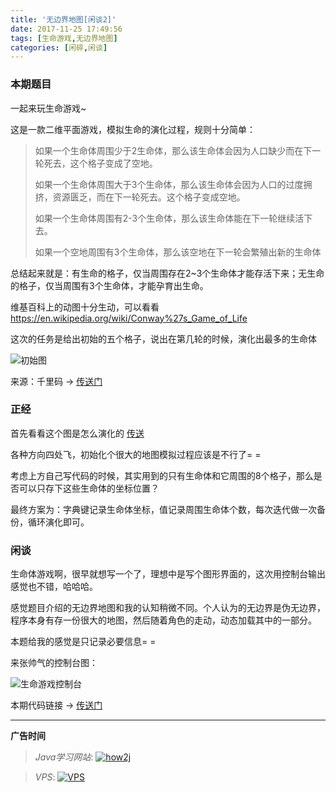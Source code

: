 ```yaml
---
title: '无边界地图[闲谈2]'
date: 2017-11-25 17:49:56
tags: [生命游戏,无边界地图]
categories: [闲碎,闲谈]
---
```


### 本期题目

一起来玩生命游戏~

这是一款二维平面游戏，模拟生命的演化过程，规则十分简单：

<!--more-->

> 如果一个生命体周围少于2生命体，那么该生命体会因为人口缺少而在下一轮死去，这个格子变成了空地。
>
> 如果一个生命体周围大于3个生命体，那么该生命体会因为人口的过度拥挤，资源匮乏，而在下一轮死去。这个格子变成空地。
>
> 如果一个生命体周围有2-3个生命体，那么该生命体能在下一轮继续活下去。
>
> 如果一个空地周围有3个生命体，那么该空地在下一轮会繁殖出新的生命体

总结起来就是：有生命的格子，仅当周围存在2~3个生命体才能存活下来；无生命的格子，仅当周围有3个生命体，才能孕育出生命。

维基百科上的动图十分生动，可以看看 https://en.wikipedia.org/wiki/Conway%27s_Game_of_Life

这次的任务是给出初始的五个格子，说出在第几轮的时候，演化出最多的生命体

![初始图](http://121.201.63.168/uploads/145017871936742.png)

来源：千里码 → [传送门](http://www.qlcoder.com/task/75d8)

### 正经

首先看看这个图是怎么演化的 [传送](https://github.com/GooZy/Codes/blob/master/qlcoder/%E7%94%9F%E5%91%BD%E6%B8%B8%E6%88%8F%E6%BC%94%E5%8C%96.py)

各种方向四处飞，初始化个很大的地图模拟过程应该是不行了= =

考虑上方自己写代码的时候，其实用到的只有生命体和它周围的8个格子，那么是否可以只存下这些生命体的坐标位置？

最终方案为：字典键记录生命体坐标，值记录周围生命体个数，每次迭代做一次备份，循环演化即可。

### 闲谈

生命体游戏啊，很早就想写一个了，理想中是写个图形界面的，这次用控制台输出感觉也不错，哈哈哈。

感觉题目介绍的无边界地图和我的认知稍微不同。个人认为的无边界是伪无边界，程序本身有存一份很大的地图，然后随着角色的走动，动态加载其中的一部分。

本题给我的感觉是只记录必要信息= =

来张帅气的控制台图：

![生命游戏控制台](http://7xsy54.com1.z0.glb.clouddn.com/%E6%97%A0%E8%BE%B9%E7%95%8C%E5%9C%B0%E5%9B%BE.png)

本期代码链接 → [传送门](https://github.com/GooZy/Codes/blob/master/qlcoder/%E6%97%A0%E8%BE%B9%E7%95%8C%E5%9C%B0%E5%9B%BE.py)


---

**广告时间**

> *Java学习网站*: <a href="http://how2j.cn?p=23251" target="_blank">![how2j](https://github.com/GooZy/GooZy.github.io/blob/hexo/source/images/how2j.png?raw=true)</a>

> *VPS*: <a href="https://www.vultr.com/?ref=7255071" target="_blank">![VPS](https://github.com/GooZy/GooZy.github.io/blob/hexo/source/images/banner_2.png?raw=true)</a>

